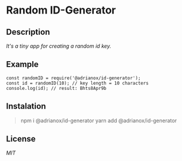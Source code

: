 
# Random ID-Generator


## Description

*It's a tiny app for creating a random id key.*


## Example

```
const randomID = require('@adrianox/id-generator');
const id = randomID(10); // key length = 10 characters
console.log(id); // result: Bhts8Apr9b
```

## Instalation

> npm i @adrianox/id-generator 
> yarn add @adrianox/id-generator

## License

*MIT*





